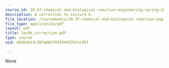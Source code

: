 ```yaml
---
course_id: 10-37-chemical-and-biological-reaction-engineering-spring-2007
description: A correction to Lecture 6.
file_location: /coursemedia/10-37-chemical-and-biological-reaction-engineering-spring-2007/d0db6b13c38fab65783434f87bfac95f_lec06_correction.pdf
file_type: application/pdf
layout: pdf
title: lec06_correction.pdf
type: course
uid: d0db6b13c38fab65783434f87bfac95f

---
```

None
